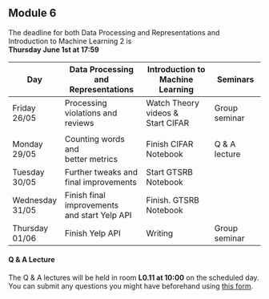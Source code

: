 
## Module 6

The deadline for both Data Processing and Representations and Introduction to Machine Learning 2 is<br>**Thursday June 1st at 17:59**

| Day                | Data Processing<br>and Representations | Introduction to<br>Machine Learning | Seminars          |
| ------------------ | ---------------------------- | ----------------------------------- | --------------------------- |
| Friday<br>26/05    | Processing violations and<br>reviews | Watch Theory videos &<br>Start CIFAR | Group seminar      |
|                    |                                      |                                      |                    |
| Monday<br>29/05    | Counting words and<br>better metrics | Finish CIFAR Notebook       | Q & A lecture               |
| Tuesday<br>30/05   | Further tweaks and<br>final improvements | Start GTSRB Notebook    |                             |
| Wednesday<br>31/05 | Finish final improvements<br>and start Yelp API | Finish. GTSRB Notebook |                       |
| Thursday<br>01/06  | Finish Yelp API              | Writing                             | Group seminar               |



#### Q & A Lecture

The Q & A lectures will be held in room **L0.11 at 10:00** on the scheduled day. You can submit any questions you might have beforehand using [this form](https://forms.office.com/Pages/ResponsePage.aspx?id=zcrxoIxhA0S5RXb7PWh05ZTDc7biyulCvpu4U-tarWtUMlZYQUlYMFVMREdWRVVPWTNITlIxQlFUTC4u).

